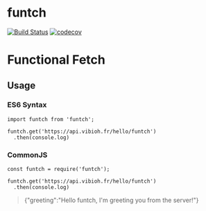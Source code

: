 # funtch

[![Build Status](https://travis-ci.org/ViBiOh/funtch.svg?branch=master)](https://travis-ci.org/ViBiOh/funtch)
[![codecov](https://codecov.io/gh/ViBiOh/funtch/branch/master/graph/badge.svg)](https://codecov.io/gh/ViBiOh/funtch)

# Functional Fetch

## Usage

### ES6 Syntax

```
import funtch from 'funtch';

funtch.get('https://api.vibioh.fr/hello/funtch')
  .then(console.log)
```

### CommonJS

```
const funtch = require('funtch');

funtch.get('https://api.vibioh.fr/hello/funtch')
  .then(console.log)
```

> {"greeting":"Hello funtch, I'm greeting you from the server!"}